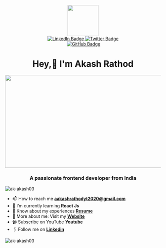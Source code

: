 

<div id="header" align="center">
  <img src="https://media.giphy.com/media/M9gbBd9nbDrOTu1Mqx/giphy.gif" width="100"/>
  <div id="badges">
    <a href="https://www.linkedin.com/in/akash-rathod-01b630259/">
      <img src="https://img.shields.io/badge/LinkedIn-blue?style=for-the-badge&logo=linkedin&logoColor=white" alt="LinkedIn Badge"/>
    </a>
    <a href="#">
      <img src="https://img.shields.io/badge/Twitter-blue?style=for-the-badge&logo=twitter&logoColor=white" alt="Twitter Badge"/>
    </a>
  </div>
  <img src="https://komarev.com/ghpvc/?username=theatulanand&style=flat-square&color=blue" alt=""/>
<a href="https://github.com/ak-akash03?tab=followers"><img src="https://img.shields.io/github/followers/theatulanand?label=Followers&style=social" alt="GitHub Badge"></a>
  <h1 color="blue">
    Hey,👋 I'm Akash Rathod
  </h1>
</div>
<div align="center">
  <img src="https://media.giphy.com/media/dWesBcTLavkZuG35MI/giphy.gif" width="600" height="300"/>
</div>











<h3 align="center">A passionate frontend developer from India</h3>

<p align="left"> <img src="https://komarev.com/ghpvc/?username=ak-akash03&label=Profile%20views&color=0e75b6&style=flat" alt="ak-akash03" /> </p>


- 📫 How to reach me **aakashrathodyt2020@gmail.com**
- 🌱 I’m currently learning **React Js**
- 📄 Know about my experiences <b><a href = "https://drive.google.com/file/d/128gXHNovejvb3iyKq45LL0AOn39v9_yV/view?usp=drive_link"> Resume </a></b>
- 🙋‍ More about me: Visit my <b><a href = "https://ak-akash03.github.io/personal-portfolio/"> Website </a></b>
- 📹 Subscribe on YouTube <b><a href = "https://www.youtube.com/@capturebypawar"> Youtube </a></b>
- 🖇 Follow me on <b><a href = "https://www.linkedin.com/in/akash-rathod-01b630259/"> Linkedin </a></b>





<p><img align="center" src="https://github-readme-streak-stats.herokuapp.com/?user=ak-akash03&" alt="ak-akash03" /></p>



